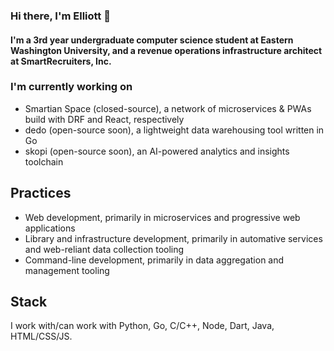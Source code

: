 ### Hi there, I'm Elliott 👋

#### I'm a 3rd year undergraduate computer science student at Eastern Washington University, and a revenue operations infrastructure architect at SmartRecruiters, Inc.

### I'm currently working on

- Smartian Space (closed-source), a network of microservices & PWAs build with DRF and React, respectively
- dedo (open-source soon), a lightweight data warehousing tool written in Go
- skopi (open-source soon), an AI-powered analytics and insights toolchain

## Practices

- Web development, primarily in microservices and progressive web applications
- Library and infrastructure development, primarily in automative services and web-reliant data collection tooling
- Command-line development, primarily in data aggregation and management tooling

## Stack

I work with/can work with Python, Go, C/C++, Node, Dart, Java, HTML/CSS/JS.
